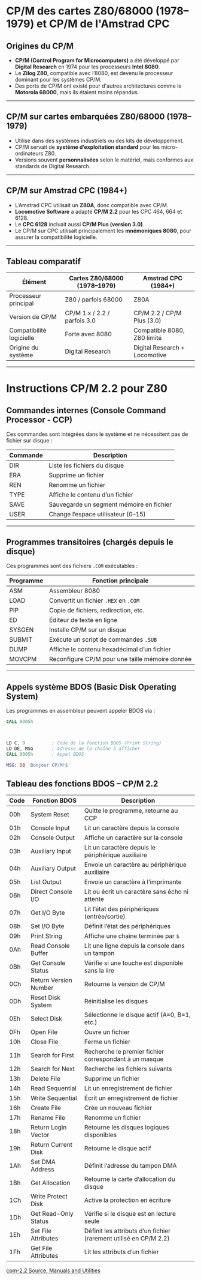 #  CP/M des cartes Z80/68000 (1978–1979) et CP/M de l'Amstrad CPC

##  Origines du CP/M

- **CP/M (Control Program for Microcomputers)** a été développé par **Digital Research** en 1974 pour les processeurs **Intel 8080**.
- Le **Zilog Z80**, compatible avec l’8080, est devenu le processeur dominant pour les systèmes CP/M.
- Des ports de CP/M ont existé pour d'autres architectures comme le **Motorola 68000**, mais ils étaient moins répandus.

---

##  CP/M sur cartes embarquées Z80/68000 (1978–1979)

- Utilisé dans des systèmes industriels ou des kits de développement.
- CP/M servait de **système d’exploitation standard** pour les micro-ordinateurs Z80.
- Versions souvent **personnalisées** selon le matériel, mais conformes aux standards de Digital Research.

---

## CP/M sur Amstrad CPC (1984+)

- L’Amstrad CPC utilisait un **Z80A**, donc compatible avec CP/M.
- **Locomotive Software** a adapté **CP/M 2.2** pour les CPC 464, 664 et 6128.
- Le **CPC 6128** incluait aussi **CP/M Plus (version 3.0)**.
- Le CP/M sur CPC utilisait principalement les **mnémoniques 8080**, pour assurer la compatibilité logicielle.

---

## Tableau comparatif

| Élément                  | Cartes Z80/68000 (1978–1979) | Amstrad CPC (1984+)            |
|--------------------------|------------------------------|--------------------------------|
| Processeur principal     | Z80 / parfois 68000          | Z80A                           |
| Version de CP/M          | CP/M 1.x / 2.2 / parfois 3.0 | CP/M 2.2 / CP/M Plus (3.0)     |
| Compatibilité logicielle | Forte avec 8080              | Compatible 8080, Z80 limité    |
| Origine du système       | Digital Research             | Digital Research + Locomotive  |

---

# Instructions CP/M 2.2 pour Z80

## Commandes internes (Console Command Processor - CCP)

Ces commandes sont intégrées dans le système et ne nécessitent pas de fichier sur disque :

| Commande | Description                          |
|----------|--------------------------------------|
| DIR      | Liste les fichiers du disque         |
| ERA      | Supprime un fichier                  |
| REN      | Renomme un fichier                   |
| TYPE     | Affiche le contenu d’un fichier      |
| SAVE     | Sauvegarde un segment mémoire en fichier |
| USER     | Change l’espace utilisateur (0–15)   |

---

## Programmes transitoires (chargés depuis le disque)

Ces programmes sont des fichiers `.COM` exécutables :

| Programme | Fonction principale                          |
|-----------|----------------------------------------------|
| ASM       | Assembleur 8080                              |
| LOAD      | Convertit un fichier `.HEX` en `.COM`        |
| PIP       | Copie de fichiers, redirection, etc.         |
| ED        | Éditeur de texte en ligne                    |
| SYSGEN    | Installe CP/M sur un disque                  |
| SUBMIT    | Exécute un script de commandes `.SUB`        |
| DUMP      | Affiche le contenu hexadécimal d’un fichier  |
| MOVCPM    | Reconfigure CP/M pour une taille mémoire donnée |

---

## Appels système BDOS (Basic Disk Operating System)

Les programmes en assembleur peuvent appeler BDOS via :

```asm
CALL 0005h



LD C, 9          ; Code de la fonction BDOS (Print String)
LD DE, MSG       ; Adresse de la chaîne à afficher
CALL 0005h       ; Appel BDOS

MSG: DB 'Bonjour CP/M!$'
```

## Tableau des fonctions BDOS – CP/M 2.2

| Code | Fonction BDOS               | Description                                                                 |
|------|-----------------------------|-----------------------------------------------------------------------------|
| 00h  | System Reset                | Quitte le programme, retourne au CCP                                       |
| 01h  | Console Input               | Lit un caractère depuis la console                                         |
| 02h  | Console Output              | Affiche un caractère sur la console                                        |
| 03h  | Auxiliary Input             | Lit un caractère depuis le périphérique auxiliaire                         |
| 04h  | Auxiliary Output            | Envoie un caractère au périphérique auxiliaire                             |
| 05h  | List Output                 | Envoie un caractère à l’imprimante                                         |
| 06h  | Direct Console I/O          | Lit ou écrit un caractère sans écho ni attente                             |
| 07h  | Get I/O Byte                | Lit l’état des périphériques (entrée/sortie)                               |
| 08h  | Set I/O Byte                | Définit l’état des périphériques                                           |
| 09h  | Print String                | Affiche une chaîne terminée par `$`                                        |
| 0Ah  | Read Console Buffer         | Lit une ligne depuis la console dans un tampon                             |
| 0Bh  | Get Console Status          | Vérifie si une touche est disponible sans la lire                          |
| 0Ch  | Return Version Number       | Retourne la version de CP/M                                                |
| 0Dh  | Reset Disk System           | Réinitialise les disques                                                   |
| 0Eh  | Select Disk                 | Sélectionne le disque actif (A=0, B=1, etc.)                                |
| 0Fh  | Open File                   | Ouvre un fichier                                                           |
| 10h  | Close File                  | Ferme un fichier                                                           |
| 11h  | Search for First            | Recherche le premier fichier correspondant à un masque                    |
| 12h  | Search for Next             | Recherche les fichiers suivants                                            |
| 13h  | Delete File                 | Supprime un fichier                                                        |
| 14h  | Read Sequential             | Lit un enregistrement de fichier                                           |
| 15h  | Write Sequential            | Écrit un enregistrement de fichier                                         |
| 16h  | Create File                 | Crée un nouveau fichier                                                    |
| 17h  | Rename File                 | Renomme un fichier                                                         |
| 18h  | Return Login Vector         | Retourne les disques logiques disponibles                                  |
| 19h  | Return Current Disk         | Retourne le disque actif                                                   |
| 1Ah  | Set DMA Address             | Définit l’adresse du tampon DMA                                            |
| 1Bh  | Get Allocation              | Retourne la carte d’allocation du disque                                   |
| 1Ch  | Write Protect Disk          | Active la protection en écriture                                           |
| 1Dh  | Get Read-Only Status        | Vérifie si le disque est en lecture seule                                  |
| 1Eh  | Set File Attributes         | Définit les attributs d’un fichier (rarement utilisé en CP/M 2.2)          |
| 1Fh  | Get File Attributes         | Lit les attributs d’un fichier                                              |


[cpm-2.2 Source, Manuals and Utilities](https://github.com/Z80-Retro/cpm-2.2) 




